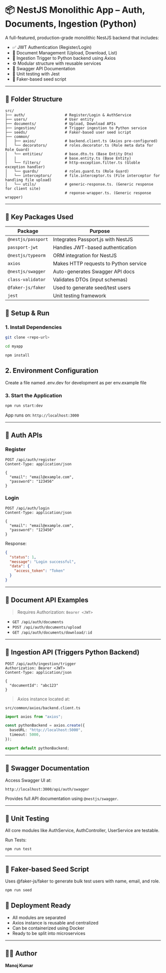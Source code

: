 # 📦 NestJS Monolithic App – Auth, Documents, Ingestion (Python)

A full-featured, production-grade monolithic NestJS backend that includes:

- ✅ JWT Authentication (Register/Login)
- 📄 Document Management (Upload, Download, List)
- 🔁 Ingestion Trigger to Python backend using Axios
- ⚙️ Modular structure with reusable services
- 📄 Swagger API Documentation
- 🧪 Unit testing with Jest
- 🧪 Faker-based seed script

---

## 📁 Folder Structure

```
src/
├── auth/                  # Register/Login & AuthService
├── users/                 # User entity
├── documents/             # Upload, Download APIs
├── ingestion/             # Trigger ingestion to Python service
├── seeds/                 # Faker-based user seed script
├── common/
│   ├── axios/             # backend.client.ts (Axios pre-configured)
│   └── decorators/        # roles.decorator.ts (Role meta data for Role Guard)
│   └── entities/          # base.dto.ts (Base Entity Dto)
│   |                      # base.entity.ts (Base Entity)
│   └── filters/           # http-exception.filter.ts (Globle exception handler)
│   └── guards/            # roles.guard.ts (Role Guard)
│   └── interceptors/      # file.interceptor.ts (File interceptor for handling file upload)
│   └── utils/             # generic-response.ts. (Generic response for client site)
                           # reponse-wrapper.ts. (Generic response wrapper)
```

---

## 🧩 Key Packages Used

| Package            | Purpose                               |
| ------------------ | ------------------------------------- |
| `@nestjs/passport` | Integrates Passport.js with NestJS    |
| `passport-jwt`     | Handles JWT-based authentication      |
| `@nestjs/typeorm`  | ORM integration for NestJS            |
| `axios`            | Makes HTTP requests to Python service |
| `@nestjs/swagger`  | Auto-generates Swagger API docs       |
| `class-validator`  | Validates DTOs (input schemas)        |
| `@faker-js/faker`  | Used to generate seed/test users      |
| `jest`             | Unit testing framework                |

## 🚀 Setup & Run

### 1. Install Dependencies

```bash
git clone <repo-url>
```

```bash
cd myapp
```

```bash
npm install
```

## 2. Environment Configuration

Create a file named .env.dev for development as per env.example file

### 3. Start the Application

```bash
npm run start:dev
```

App runs on: `http://localhost:3000`

---

## 🔐 Auth APIs

### Register

```http
POST /api/auth/register
Content-Type: application/json

{
  "email": "email@example.com",
  "password": "123456"
}
```

### Login

```http
POST /api/auth/login
Content-Type: application/json

{
  "email": "email@example.com",
  "password": "123456"
}
```

Response:

```json
{
  "status": 1,
  "message": "Login successful",
  "data": {
    "access_token": "Token"
  }
}
```

---

## 📄 Document API Examples

> Requires Authorization: `Bearer <JWT>`

- `GET /api/auth/documents`
- `POST /api/auth/documents/upload`
- `GET /api/auth/documents/download/:id`

---

## 🔁 Ingestion API (Triggers Python Backend)

```http
POST /api/auth/ingestion/trigger
Authorization: Bearer <JWT>
Content-Type: application/json

{
  "documentId": "abc123"
}
```

> Axios instance located at:

```
src/common/axios/backend.client.ts
```

```ts
import axios from "axios";

const pythonBackend = axios.create({
  baseURL: "http://localhost:5000",
  timeout: 5000,
});

export default pythonBackend;
```

---

## 📄 Swagger Documentation

Access Swagger UI at:

```
http://localhost:3000/api/auth/swagger
```

Provides full API documentation using `@nestjs/swagger`.

---

## 🧪 Unit Testing

All core modules like AuthService, AuthController, UserService are testable.

Run Tests:

```bash
npm run test
```

---

## 🤖 Faker-based Seed Script

Uses @faker-js/faker to generate bulk test users with name, email, and role.

```bash
npm run seed
```

## 🧱 Deployment Ready

- All modules are separated
- Axios instance is reusable and centralized
- Can be containerized using Docker
- Ready to be split into microservices

---

## 👨‍💻 Author

**Manoj Kumar**
